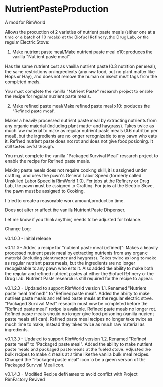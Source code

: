 # NutrientPasteProduction
A mod for RimWorld

Allows the production of 2 varieties of nutrient paste meals (either one at a time or a batch of 10 meals) at the Biofuel Refinery, the Drug Lab, or the regular Electric Stove:

1) Make nutrient paste meal/Make nutrient paste meal x10: produces the vanilla "Nutrient paste meal".

Has the same nutrient cost as vanilla nutrient paste (0.3 nutrition per meal), the same restrictions on ingredients (any raw food, but no plant matter like Hops or Hay), and does not remove the human or insect meat tags from the completed meals.

You must complete the vanilla "Nutrient Paste" research project to enable the recipe for regular nutrient paste meals.

2) Make refined paste meal/Make refined paste meal x10: produces the "Refined paste meal".

Makes a heavily processed nutrient paste meal by extracting nutrients from any organic material (including plant matter and haygrass). Takes twice as much raw material to make as regular nutrient paste meals (0.6 nutrition per meal), but the ingredients are no longer recognizable to any pawn who eats it. Refined nutrient paste does not rot and does not give food posioning. It still tastes awful though.

You must complete the vanilla "Packaged Survival Meal" research project to enable the recipe for Refined paste meals.

Making paste meals does not require cooking skill, it is assigned under crafting, and uses the pawn's General Labor Speed (formerly called Unskilled Labor Speed in RimWorld 1.0). For jobs at the Refinery or Drug Lab, the pawn must be assigned to Crafting. For jobs at the Electric Stove, the pawn must be assigned to Cooking.

I tried to create a reasonable work amount/production time.

Does not alter or affect the vanilla Nutrient Paste Dispenser.

Let me know if you think anything needs to be adjusted for balance.

Change Log:

v0.1.0.0 - initial release

v0.1.1.0 - Added a recipe for "nutrient paste meal (refined)": Makes a heavily processed nutrient paste meal by extracting nutrients from any organic material (including plant matter and haygrass). Takes twice as long to make as regular nutrient paste meals, but the ingredients are no longer recognizable to any pawn who eats it. Also added the ability to make both the regular and refined nutrient pastes at either the Biofuel Refinery or the Drug Lab. Nutrient Paste research is still required for the recipe to appear.

v0.1.2.0 - Updated to support RimWorld version 1.1. Renamed "Nutrient paste meal (refined)" to "Refined paste meal". Added the ability to make nutrient paste meals and refined paste meals at the regular electric stove. "Packaged Survival Meal" research must now be completed before the "Refined paste meal" recipe is available. Refined paste meals no longer rot. Refined paste meals should no longer give food poisoning (vanilla nutrient paste meals still can). Refined paste meal recipes no longer take twice as much time to make, instead they takes twice as much raw material as ingredients.

v0.1.3.0 - Updated to support RimWorld version 1.2. Renamed "Refined paste meal" to "Packaged paste meal". Added the ability to make nutrient paste meals and packaged paste meals at the fueled stove. Adjusted the bulk recipes to make 4 meals at a time like the vanilla bulk meal recipes. Changed the "Packaged paste meal" icon to be a green version of the Packaged Survival Meal icon.

v0.1.4.0 - Modified Recipe defNames to avoid conflict with Project RimFactory Revived